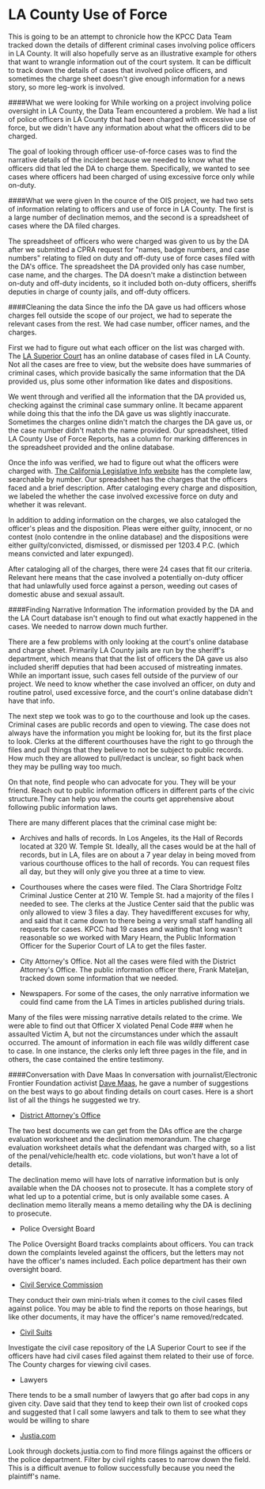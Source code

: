 LA County Use of Force
======================
This is going to be an attempt to chronicle how the KPCC Data Team tracked down the details of different criminal cases involving police officers in LA County. It will also hopefully serve as an illustrative example for others that want to wrangle information out of the court system. It can be difficult to track down the details of cases that involved police officers, and sometimes the charge sheet doesn't give enough information for a news story, so more leg-work is involved. 

####What we were looking for 
While working on a project involving police oversight in LA County, the Data Team encountered a problem. We had a list of police officers in LA County that had been charged with excessive use of force, but we didn't have any information about what the officers did to be charged. 

The goal of looking through officer use-of-force cases was to find the narrative details of the incident because we needed to know what the officers did that led the DA to charge them. Specifically, we wanted to see cases where officers had been charged of using excessive force only while on-duty.

####What we were given 
In the cource  of the OIS project, we had two sets of information relating to officers and use of force in LA County. The first is a large number of declination memos, and the second is a spreadsheet of cases where the DA filed charges. 

The spreadsheet of officers who were charged was given to us by the DA after we submitted a CPRA request for "names, badge numbers, and case numbers" relating to filed on duty and off-duty use of force cases filed with the DA's office. The spreadsheet the DA provided only has case number, case name, and the charges. The DA doesn't make a distinction between on-duty and off-duty incidents, so it included both on-duty officers, sheriffs deputies in charge of county jails, and off-duty officers. 

####Cleaning the data
Since the info the DA gave us had officers whose charges fell outside the scope of our project, we had to seperate the relevant cases from the rest. We had case number, officer names, and the charges. 

First we had to figure out what each officer on the list was charged with. The [LA Superior Court](http://www.lacourt.org/) has an online database of cases filed in LA County. Not all the cases are free to view, but the website does have summaries of criminal cases, which provide basically the same information that the DA provided us, plus some other information like dates and dispositions. 

We went through and verified all the information that the DA provided us, checking against the criminal case summary online. It became apparent while doing this that the info the DA gave us was slightly inaccurate. Sometimes the charges online didn't match the charges the DA gave us, or the case number didn't match the name provided. Our spreadsheet, titled LA County Use of Force Reports, has a column for marking differences in the spreadsheet provided and the online database.

Once the info was verified, we had to figure out what the officers were charged with. [The California Legislative Info website](http://leginfo.legislature.ca.gov/faces/codes.xhtml) has the complete law, searchable by number. Our spreadsheet has the charges that the officers faced and a brief description. After cataloging every charge and disposition, we labeled the whether the case involved excessive force on duty and whether it was relevant. 

In addition to adding information on the charges, we also cataloged the officer's pleas and the disposition. Pleas were either guilty, innocent, or no contest (nolo contendre in the online database) and the dispositions were either guilty/convicted, dismissed, or dismissed per 1203.4 P.C. (which means convicted and later expunged).

After cataloging all of the charges, there were 24 cases that fit our criteria. Relevant here means that the case involved a potentially on-duty officer that had unlawfully used force against a person, weeding out cases of domestic abuse and sexual assault. 

####Finding Narrative Information 
The information provided by the DA and the LA Court database isn't enough to find out what exactly happened in the cases. We needed to narrow down much further. 

There are a few problems with only looking at the court's online database and charge sheet. Primarily LA County jails are run by the sheriff's department, which means that that the list of officers the DA gave us also included sheriff deputies that had been accused of mistreating inmates. While an important issue, such cases fell outside of the purview of our project. We need to know whether the case involved an officer, on duty and routine patrol, used excessive force, and the court's online database didn't have that info. 

The next step we took was to go to the courthouse and look up the cases. Criminal cases are public records and open to viewing. The case does not always have the information you might be looking for, but its the first place to look. Clerks at the different courthouses have the right to go through the files and pull things that they believe to not be subject to public records. How much they are allowed to pull/redact is unclear, so fight back when they may be pulling way too much. 

On that note, find people who can advocate for you. They will be your friend. Reach out to public information officers in different parts of the civic structure.They can help you when the courts get apprehensive about following public information laws. 

There are many different places that the criminal case might be:

* Archives and halls of records. In Los Angeles, its the Hall of Records located at 320 W. Temple St. Ideally, all the cases would be at the hall of records, but in LA, files are on about a 7 year delay in being moved from various courthouse offices to the hall of records. You can request files all day, but they will only give you three at a time to view. 

* Courthouses where the cases were filed. The Clara Shortridge Foltz Criminal Justice Center at 210 W. Temple St. had a majority of the files I needed to see. The clerks at the Justice Center said that the public was only allowed to view 3 files a day. They havedifferent excuses for why, and said that it came down to there being a very small staff handling all requests for cases. KPCC had 19 cases and waiting that long wasn't reasonable so we worked with Mary Hearn, the Public Information Officer for the Superior Court of LA to get the files faster.

* City Attorney's Office. Not all the cases were filed with the District Attorney's Office. The public information officer there, Frank Mateljan, tracked down some information that we needed. 

* Newspapers. For some of the cases, the only narrative information we could find came from the LA Times in articles published during trials.  

Many of the files were missing narrative details related to the crime. We were able to find out that Officer X violated Penal Code ### when he assaulted Victim A, but not the circumstances under which the assault occurred. The amount of information in each file was wildly different case to case. In one instance, the clerks only left three pages in the file, and in others, the case contained the entire testimony. 


####Conversation with Dave Maas 
In conversation with journalist/Electronic Frontier Foundation activist [Dave Maas](http://maassive.com/), he gave a number of suggestions on the best ways to go about finding details on court cases. Here is a short list of all the things he suggested we try.

* [District Attorney's Office](http://da.co.la.ca.us/)

The two best documents we can get from the DAs office are the charge evaluation worksheet and the declination memorandum. The charge evaluation worksheet details what the defendant was charged with, so a list of the penal/vehicle/health etc. code violations, but won't have a lot of details. 

The declination memo will have lots of narrative information but is only available when the DA chooses not to prosecute. It has a complete story of what led up to a potential crime, but is only available some cases. A declination memo literally means a memo detailing why the DA is declining to prosecute. 

* Police Oversight Board

The Police Oversight Board tracks complaints about officers. You can track down the complaints leveled against the officers, but the letters may not have the officer's names included. Each police department has their own oversight board. 

* [Civil Service Commission](http://civilservice.lacounty.gov/)

They conduct their own mini-trials when it comes to the civil cases filed against police. You may be able to find the reports on those hearings, but like other documents, it may have the officer's name removed/redcated. 

* [Civil Suits](https://www.lacourt.org/paonlineservices/civilimages/publicmain.aspx?)

Investigate the civil case repository of the LA Superior Court to see if the officers have had civil cases filed against them related to their use of force. The County charges for viewing civil cases.  

* Lawyers

There tends to be a small number of lawyers that go after bad cops in any given city. Dave said that they tend to keep their own list of crooked cops and suggested that I call some lawyers and talk to them to see what they would be willing to share

* [Justia.com](https://dockets.justia.com/)

Look through dockets.justia.com to find more filings against the officers or the police department. Filter by civil rights cases to narrow down the field. This is a difficult avenue to follow successfully because you need the plaintiff's name.

